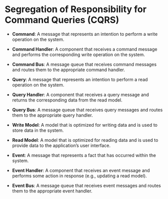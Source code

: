 # Segregation of Responsibility for Command Queries (CQRS)

- **Command**: A message that represents an intention to perform a write operation on the system.
- **Command Handler**: A component that receives a command message and performs the corresponding write operation on the
  system.
- **Command Bus**: A message queue that receives command messages and routes them to the appropriate command handler.

- **Query**: A message that represents an intention to perform a read operation on the system.
- **Query Handler**: A component that receives a query message and returns the corresponding data from the read model.
- **Query Bus**: A message queue that receives query messages and routes them to the appropriate query handler.

- **Write Model**: A model that is optimized for writing data and is used to store data in the system.
- **Read Model**: A model that is optimized for reading data and is used to provide data to the application’s user
  interface.

- **Event**: A message that represents a fact that has occurred within the system.
- **Event Handler**: A component that receives an event message and performs some action in response (e.g., updating a
  read model).
- **Event Bus**: A message queue that receives event messages and routes them to the appropriate event handler.
